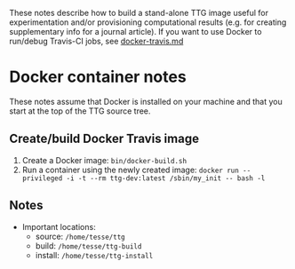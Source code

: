 These notes describe how to build a stand-alone TTG image useful for experimentation and/or provisioning computational results (e.g. for creating supplementary info for a journal article). If you want to use Docker to run/debug Travis-CI jobs, see [docker-travis.md](docker-travis.md)

# Docker container notes
These notes assume that Docker is installed on your machine and that you start at the top of the TTG source tree.

## Create/build Docker Travis image
1. Create a Docker image: `bin/docker-build.sh`
2. Run a container using the newly created image: `docker run --privileged -i -t --rm ttg-dev:latest /sbin/my_init -- bash -l`

## Notes
- Important locations:
  - source: `/home/tesse/ttg`
  - build: `/home/tesse/ttg-build`
  - install: `/home/tesse/ttg-install`
